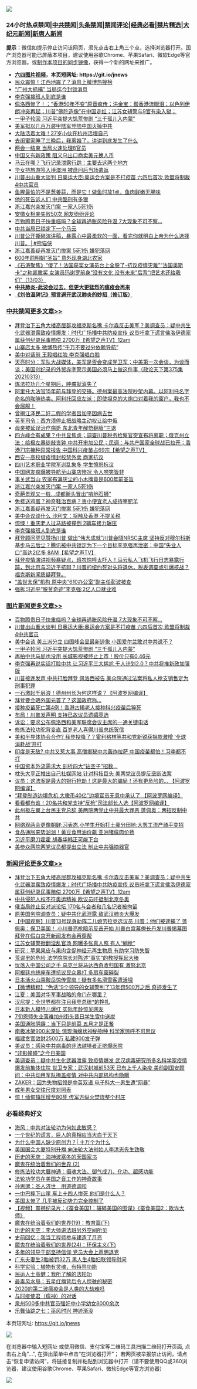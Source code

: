 ![](https://raw.githubusercontent.com/fqnews/bnews/master/64photo/fqnews-qr.jpg)

<div id="tt">
<h3>24小时热点禁闻|<a href="#%E4%B8%AD%E5%85%B1%E7%A6%81%E9%97%BB%E6%9B%B4%E5%A4%9A%E6%96%87%E7%AB%A0">中共禁闻</a>|<a href="#%E5%9B%BE%E7%89%87%E6%96%B0%E9%97%BB%E6%9B%B4%E5%A4%9A%E6%96%87%E7%AB%A0">头条禁闻</a>|<a href="#%E6%96%B0%E9%97%BB%E8%AF%84%E8%AE%BA%E6%9B%B4%E5%A4%9A%E6%96%87%E7%AB%A0">禁闻评论|<a href="#%E5%BF%85%E7%9C%8B%E7%BB%8F%E5%85%B8%E5%A5%BD%E6%96%87">经典必看|<a href="/video.md#%E7%A6%81%E7%89%87%E7%B2%BE%E9%80%89">禁片精选</a>|<a href="https://github.com/fqnews/djy/blob/master/gb/nf1351518.md#1">大纪元新闻</a>|<a href="https://github.com/fqnews/ntdtv/blob/master/gb/prog204.md#1">新唐人新闻</a></h3>
<div><b>提示：</b>微信如提示停止访问该网页，须先点击右上角三个点，选择浏览器打开。国产浏览器可能已屏蔽本项目，建议使用谷歌Chrome、苹果Safari、微软Edge等官方浏览器。或<a href="https://github.com/fqnews/bnews/blob/master/%E5%88%B6%E4%BD%9Cgit%E7%A6%81%E9%97%BB%E9%95%9C%E5%83%8F.md">制作本项目的同步镜像</a>，获得一个新的网址来推广。</div>
<ul>
<li><b><a href="http://d1.bdrive.tk/64.mp4" target="_blank">六四图片视频</a>，本页短网址: https://git.io/jnews</b></li>
<li><a href="/cbnews/20210313/1504248.md">民众震惊！江西地震了？消息上微博热搜榜</a></li>
<li><a href="/cnnews/20210313/1504241.md">“广州大抓捕” 当局迄今封锁消息</a></li>
<li><a href="/cbnews/20210313/1504357.md">李克强接班人到底是谁</a></li>
<li><a href="/bannedvideo/20210313/1504163.md">佩洛西惨了！；“香港50年不变”原音疯传；洪金宝：帮香港流眼泪；以色列伊朗冲突再起；川普“佛陀造像”在中国走红；江苏女辅警与9官有染入狱；</a></li>
<li><a href="/topimagenews/20210313/1504189.md">一甲子轮回 习近平突提大饥荒惨剧 “三千孤儿入内蒙”</a></li>
<li><a href="/ssgc/20210313/1504223.md">美军拟以几百万装甲陆军登陆中国灭掉中共</a></li>
<li><a href="/cbnews/20210313/1504230.md">大陆活着太难！27岁小伙在杭州活埋自己</a></li>
<li><a href="/lifebaike/20210314/1504528.md">去闺蜜家睡了三晚后，我离婚了，讲讲到底发生了什么</a></li>
<li><a href="/cnnews/20210313/1504360.md">两会一结束 当局火速处理8官员</a></li>
<li><a href="/cnnews/20210314/1504479.md">中国又有新政策 阻义乌出口商卖美元换人币</a></li>
<li><a href="/cnnews/20210313/1504185.md">马云在哪？飞行记录泄露行踪：主要去这两个地方</a></li>
<li><a href="/cnnews/20210313/1504370.md">华女持旅游签入境澳洲 被盘问后当场遣返</a></li>
<li><a href="/topimagenews/20210314/1504484.md">川普出山重大谈判 日奥运大臣:奥运会方案是不打疫苗 六四后首次,欧盟将制裁4中共官员</a></li>
<li><a href="/lifebaike/20210314/1504522.md">鱼腥最怕的不是葱姜蒜，而是它！做鱼时放1点，鱼肉鲜嫩无腥味</a></li>
<li><a href="/cbnews/20210313/1504225.md">他的死告诉人们 中共酷刑有多狠</a></li>
<li><a href="/cbnews/20210314/1504486.md">浙江嘉兴突发灭门案 一家人5死1伤</a></li>
<li><a href="/cbnews/20210313/1504224.md">安徽女相亲失败50次 网友纷纷评论</a></li>
<li><a href="/topimagenews/20210314/1504485.md">百物腾贵日子快重临吗？全球再通胀风险升温 7大现象不可不察…</a></li>
<li><a href="/finance/20210313/1504367.md">中共当局已锁定下一个马云</a></li>
<li><a href="/comments/20210313/1504174.md">川普公开撕碎演讲稿，暴露心中最柔软的一面，看完你就明白上帝为什么选择川普。│#熊猫侠</a></li>
<li><a href="/cbnews/20210313/1504399.md">浙江嘉善疑再发灭门惨案 5死1伤 嫌犯落网</a></li>
<li><a href="/cbnews/20210313/1504165.md">600年前明朝“圣旨” 意外现身湖北农家</a></li>
<li><a href="/bannedvideo/20210314/1504422.md">《石涛聚焦》“傻了！法国获奖女演员台上全脱了-抗议疫情灾难”“法国奥斯卡”之称凯撒奖 女演员玛谢罗前身“没有文化 没有未来”后背“把艺术还给我们”（13/03）</a></li>
<li><b><a href="/comments/20200211/1275071.md" target="_blank">中共肺炎-此波会过去，但更大更猛烈的瘟疫会再来</a></b></li>
<li><b><a href="/comments/20200207/1272816.md" target="_blank">《刘伯温碑记》预言避开武汉肺炎的妙招（修订版）</a></b></li>
</ul>
</div>

<div class="catlist">
<h3><a href="/cbnews/" target="_blank">中共禁闻</a><span><a href="/cbnews/" target="_blank" rel="nofollow">更多文章>></a></span></h3>
<ul>
<li><a href="/comments/20210314/1504723.md" target="_blank">拜登治下五角大楼高层群攻福克斯名嘴 卡尔森反击美军？美调查员：疑中共生化武器泄露致疫情爆发；时代广场播中共防疫宣传 议员吁拿下谎言佛洛伊德家属获创纪录民事赔偿 2700万【希望之声TV】12am</a></li>
<li><a href="/cbnews/20210314/1504658.md" target="_blank">山寨店太多 微博热传“千万不要过分依赖导航”</a></li>
<li><a href="/cbnews/20210314/1504637.md" target="_blank">美中对话前 王毅唱红脸 李克强唱白脸</a></li>
<li><a href="/cbnews/20210314/1504608.md" target="_blank">天亮时分：军队大战媒体，美军是否会变成党卫军；中美第一次会谈，为谈而谈；美国创纪录的外贸赤字警示美国必须马上做这件事（政论天下第375集 20210313）</a></li>
<li><a href="/cbnews/20210314/1504364.md" target="_blank">炼法拉功几个星期后，肿瘤就消失了</a></li>
<li><a href="/comments/20210314/1504580.md" target="_blank">阿里托大法官15年前与拜登的交锋。德州案最高法院吵架内幕。以阿利托名字命名的咖啡热卖。阿利托回应左派：即使坦克的大炮口对着我的窗户，我也不会屈服！</a></li>
<li><a href="/cbnews/20210314/1504576.md" target="_blank">曾揭江泽民二奸二假的学者吕加平因病去世</a></li>
<li><a href="/cbnews/20210314/1504562.md" target="_blank">英军司令：西方须停止把战略主动权让给中俄</a></li>
<li><a href="/cbnews/20210314/1504543.md" target="_blank">母亲被延误治疗病逝 东北青年醒悟翻墙“三退</a></li>
<li><a href="/comments/20210314/1504525.md" target="_blank">四方峰会有成果？中共显焦虑；调查川普税务检察官突宣布将离职；俄克州立法：给极左暴徒敲丧钟 中共开审加公民；民调：与共产国家全球战已拉开；香港71宗接种异常报告 中国科兴疫苗占69宗【希望之声TV】</a></li>
<li><a href="/cbnews/20210314/1504496.md" target="_blank">西安一高校借疫情封校禁外卖 商家抗议</a></li>
<li><a href="/cbnews/20210314/1504495.md" target="_blank">四川艺术职业学院军训乱象多 学生愤怒抗议</a></li>
<li><a href="/cbnews/20210314/1504488.md" target="_blank">中国网友疯曝被导航至山寨店惨况 令人啼笑皆非</a></li>
<li><a href="/cbnews/20210314/1504487.md" target="_blank">事关武当山 农家布满灰尘的小木牌竟是600年前圣旨</a></li>
<li><a href="/cbnews/20210314/1504486.md" target="_blank">浙江嘉兴突发灭门案 一家人5死1伤</a></li>
<li><a href="/cbnews/20210314/1504469.md" target="_blank">奇葩景观又一桩…成都街头冒出“啃地石狮”</a></li>
<li><a href="/cbnews/20210314/1504447.md" target="_blank">免费送鸡蛋？神奇鞋治百病？贪小便宜老人成待宰肥羊</a></li>
<li><a href="/cbnews/20210313/1504399.md" target="_blank">浙江嘉善疑再发灭门惨案 5死1伤 嫌犯落网</a></li>
<li><a href="/cbnews/20210313/1504379.md" target="_blank">美中会议谈什么 沙利文：将触及香港 不提关税</a></li>
<li><a href="/cbnews/20210313/1504366.md" target="_blank">惊悚！重庆老人过马路被撞倒 2辆车接力辗压</a></li>
<li><a href="/cbnews/20210313/1504357.md" target="_blank">李克强接班人到底是谁</a></li>
<li><a href="/comments/20210313/1504344.md" target="_blank">拜登顾问罕见赞扬川普 做出“伟大成就”川普会晤NRSC主席 坚持反对穆尔科斯基步马云后尘？腾讯被中共锁定为下一个目标李克强再泄密：中国“失业人口”高达2亿多 8AM【希望之声TV】</a></li>
<li><a href="/comments/20210313/1504287.md" target="_blank">拜登疫情演讲视频暴疑点，班农惊呼太吓人！马云私人飞机飞行日志暴露行踪，到北京与习近平抗辩？川普的纽约死对头将退休，税表调查或引爆核战？福克斯新闻质疑拜登。</a></li>
<li><a href="/cbnews/20210313/1504285.md" target="_blank">“盖世太保”机构 原中央“610办公室”副主任彭波被查</a></li>
<li><a href="/cbnews/20210313/1504262.md" target="_blank">强拆习近平“脱贫奇迹”李克强:2亿人口就业难</a></li>

</ul>
</div>
<div class="catlist">
<h3><a href="/topimagenews/" target="_blank">图片新闻</a><span><a href="/topimagenews/" target="_blank" rel="nofollow">更多文章>></a></span></h3>
<ul>
<li><a href="/topimagenews/20210314/1504485.md" target="_blank">百物腾贵日子快重临吗？全球再通胀风险升温 7大现象不可不察…</a></li>
<li><a href="/topimagenews/20210314/1504484.md" target="_blank">川普出山重大谈判 日奥运大臣:奥运会方案是不打疫苗 六四后首次,欧盟将制裁4中共官员</a></li>
<li><a href="/topimagenews/20210313/1504284.md" target="_blank">美中会谈 美三派分立 四国峰会显最新迹象 小国爱尔兰敢对中共说不？</a></li>
<li><a href="/topimagenews/20210313/1504189.md" target="_blank">一甲子轮回 习近平突提大饥荒惨剧 “三千孤儿入内蒙”</a></li>
<li><a href="/topimagenews/20210313/1504092.md" target="_blank">再拍中共马屁也没用 长城影视被终止上市！股价只有0.46元</a></li>
<li><a href="/topimagenews/20210313/1503935.md" target="_blank">李克强再说实话打脸中共 让习近平三大尴尬 千人计划2.0？中共将推新政加强版</a></li>
<li><a href="/topimagenews/20210312/1503627.md" target="_blank">川普接连发声 中共打脸拜登 佩洛西被告 美众院通过法案将私人枪支销售定为刑事犯罪</a></li>
<li><a href="/topimagenews/20210312/1503547.md" target="_blank">一石激起千层浪！德州州长为何这样说？【阿波罗网编译】</a></li>
<li><a href="/topimagenews/20210312/1503529.md" target="_blank">拜登要会晤外国元首了？这国政府称…</a></li>
<li><a href="/topimagenews/20210312/1503528.md" target="_blank">接种疫苗死亡第4例！香港古稀老人接种科兴疫苗后猝死</a></li>
<li><a href="/topimagenews/20210312/1503252.md" target="_blank">布局！川普发声明 支持已故议员遗孀竞选</a></li>
<li><a href="/topimagenews/20210312/1503251.md" target="_blank">诉讼：要求公布佩洛西和美军联席会议主席的一通关键电话</a></li>
<li><a href="/comments/20210312/1502969.md" target="_blank">修炼法轮功驼背变直 百岁老人喜得川普总统贺信</a></li>
<li><a href="/topimagenews/20210312/1503198.md" target="_blank">美和半导体协会合作? 拜登投降了？霍利格林等共和党新锐获捐款激增 ‘全球消耗战’开打</a></li>
<li><a href="/topimagenews/20210312/1503179.md" target="_blank">印度是天敌? 中共又惹大事 高僧揭秘中共轰炸拉萨 中国疫苗都怕！习李都不打</a></li>
<li><a href="/topimagenews/20210312/1503097.md" target="_blank">中国资本外流需求大 剖析四大“钻空子”招数…</a></li>
<li><a href="/topimagenews/20210311/1502860.md" target="_blank">枕头大亨正推出自己社媒网站 针对科技巨头 美两党议员提反垄断法案</a></li>
<li><a href="/topimagenews/20210311/1502764.md" target="_blank">议员：这法案是最大的银行抢劫！这是最大的骗局！还有更危险的&#8230; 【阿波罗网编译】</a></li>
<li><a href="/topimagenews/20210311/1502690.md" target="_blank">“拜登制造边境危机 大撒币40亿”边境官员无意中承认了 【阿波罗网编译】</a></li>
<li><a href="/topimagenews/20210311/1502636.md" target="_blank">看看都有谁！20名共和党支持“反枪”司法部长人选【阿波罗网编译】</a></li>
<li><a href="/topimagenews/20210311/1502486.md" target="_blank">此州极左翼上台民主党总辞 美两院两党止中共最大罪恶 蓬佩奥：两招反制中共</a></li>
<li><a href="/topimagenews/20210311/1502485.md" target="_blank">网络观两会更像朝鲜;习表态,小学生开始打土豪分田地;大罢工流产骑手变招</a></li>
<li><a href="/topimagenews/20210311/1502386.md" target="_blank">食品通胀来势汹汹！黄豆食用油价飙 亚洲猪瘟肉价扬</a></li>
<li><a href="/topimagenews/20210311/1502269.md" target="_blank">习近平磨刀霍霍 胡春华韩正可能下台</a></li>
<li><a href="/topimagenews/20210310/1502174.md" target="_blank">美参众两院两党议员都提出立法 制止中共强摘器官</a></li>

</ul>
</div>
<div class="catlist">
<h3><a href="/comments/" target="_blank">新闻评论</a><span><a href="/comments/" target="_blank" rel="nofollow">更多文章>></a></span></h3>
<ul>
<li><a href="/comments/20210314/1504723.md" target="_blank">拜登治下五角大楼高层群攻福克斯名嘴 卡尔森反击美军？美调查员：疑中共生化武器泄露致疫情爆发；时代广场播中共防疫宣传 议员吁拿下谎言佛洛伊德家属获创纪录民事赔偿 2700万【希望之声TV】12am</a></li>
<li><a href="/comments/20210314/1504722.md" target="_blank">中共侵犯人权不符奥运精神 欧议员吁抵制北京冬奥</a></li>
<li><a href="/comments/20210314/1504721.md" target="_blank">俄当局终止反对派论坛 170名与会者和几名记者被拘留</a></li>
<li><a href="/comments/20210314/1504716.md" target="_blank">原美国务院调查员：疑中共化武泄露 致武汉肺炎大爆发</a></li>
<li><a href="/comments/20210314/1504714.md" target="_blank">【中国观察】川普13号现身助阵二儿媳劳拉竞选议员 川普：他们被逮捕了  蓬佩奥：保卫美国！ 小川普亮枪暗示反击开始   川普白宫幕僚长丹发川普揭幕图  拜登在假白宫开新闻发布会再穿帮</a></li>
<li><a href="/comments/20210314/1504713.md" target="_blank">江苏女辅警掀翻淫乱官场 网曝多张真人照 有人“躺枪”</a></li>
<li><a href="/comments/20210314/1504712.md" target="_blank">研究：苹果果皮与果肉含促神经元再生物质 有助学习防失智</a></li>
<li><a href="/comments/20210314/1504711.md" target="_blank">荒谬里的危险 法学院院长对陈述“事实”的教授挥起大棒</a></li>
<li><a href="/comments/20210314/1504707.md" target="_blank">忧落入中国公司之手 乌克兰将马达西奇收归国有 激怒北京</a></li>
<li><a href="/comments/20210314/1504706.md" target="_blank">阿根廷总统座车遭抗议民众暴打 多扇车窗碎裂</a></li>
<li><a href="/comments/20210314/1504705.md" target="_blank">日本活火山乘鞍岳惊传雪崩！疑有多名滑雪客遭活埋</a></li>
<li><a href="/comments/20210314/1504692.md" target="_blank">【微博精粹】“色诱”9个领导的女辅警判了13年罚500万之后 奇迹发生了</a></li>
<li><a href="/comments/20210314/1504691.md" target="_blank">江夏：美国对华军事战略的命门在哪里？</a></li>
<li><a href="/comments/20210314/1504690.md" target="_blank">汉尼提：全世界都在注目拜登总统*的挣扎</a></li>
<li><a href="/comments/20210314/1504668.md" target="_blank">日本新人模特儿爆红 实际年龄惊呆网友</a></li>
<li><a href="/comments/20210314/1504665.md" target="_blank">7旬恩师失业落难加州街头昔日学生雪中送炭</a></li>
<li><a href="/comments/20210314/1504664.md" target="_blank">美国通胀阴霾：当下只是前菜 五月才是正餐</a></li>
<li><a href="/comments/20210314/1504659.md" target="_blank">南极冰架900米深处 惊现海绵状神秘物种 科学家惊呼不可思议</a></li>
<li><a href="/comments/20210314/1504656.md" target="_blank">福建贪官敛财2500万 私藏900发子弹</a></li>
<li><a href="/comments/20210314/1504655.md" target="_blank">美议员：感染中共病毒的非法越境者正挤爆医院</a></li>
<li><a href="/comments/20210314/1504644.md" target="_blank">“非影幢幢”之今日美国</a></li>
<li><a href="/comments/20210314/1504630.md" target="_blank">美调查员：疑中共生化武器泄露 致疫情爆发 武汉病毒研究所多名科学家疫情爆发前集体住院 世卫专家：武汉封城前53天 已有上千人染疫 美前副国安顾问：中共动用军队掩盖疫情 对中共内部机构也隐瞒</a></li>
<li><a href="/comments/20210314/1504620.md" target="_blank">ZAKER：因为失物招领是中英双语 电子科大一男生遭“网暴”</a></li>
<li><a href="/comments/20210314/1504619.md" target="_blank">成年男女交往尺度对照表</a></li>
<li><a href="/comments/20210314/1504615.md" target="_blank">惊！缅甸镇压增至80死 传军方纵火焚烧整个村庄</a></li>

</ul>
</div>

<div class="catlist">
<h3>必看经典好文</h3>
<ul>
<li><a href="/comments/20191218/1228234.md" target="_blank">海风：中共对法轮功为何如此敏感？</a></li>
<li><a href="/comments/20200621/1348067.md" target="_blank">一个世纪的谎言，巨人的真相应当大白于天下</a></li>
<li><a href="/ssgc/20200715/1360940.md" target="_blank">为什么中国人缺少原创力？| 十万个为什么</a></li>
<li><a href="/comments/20200516/1329276.md" target="_blank">美国国会大厦特别升旗 向法轮大法创始人李洪志先生致敬</a></li>
<li><a href="/tculture/xiulian/20170318/732480.md" target="_blank">历史的天空：海神波塞冬的天国家书</a></li>
<li><a href="/topimagenews/20180520/944940.md" target="_blank">魔鬼在统治着我们的世界 (2)</a></li>
<li><a href="/comments/20191203/1234383.md" target="_blank">修炼法轮功大展神通：摄魂大法、御气成刀、化功、超感功能</a></li>
<li><a href="/comments/20200511/1326751.md" target="_blank">法轮功学员在美国之音工作的神奇故事</a></li>
<li><a href="/comments/20210216/1488350.md" target="_blank">孙思邈：圣人济世　用道德调和</a></li>
<li><a href="/cbnews/20200611/1343057.md" target="_blank">一中巴摔下山崖 车上十四人惨死 他们是什么人？</a></li>
<li><a href="/comments/20200624/1349702.md" target="_blank">美国太惨了 几乎被反动势力完全控制了</a></li>
<li><a href="/comments/20210123/1473011.md" target="_blank">【视频】震撼纪录片：《蚕食美国1：碾碎美国的图谋》《蚕食美国2：欺诈大师》</a></li>
<li><a href="/comments/20180716/972458.md" target="_blank">魔鬼在统治着我们的世界(19)：教育篇(下)</a></li>
<li><a href="/tculture/20121025/73064.md" target="_blank">历史的天空：李大师讲法班另外空间所见</a></li>
<li><a href="/aomi/history/20141104/323033.md" target="_blank">史前回忆：我当工程师参与建造了月亮</a></li>
<li><a href="/cbnews/20180907/994846.md" target="_blank">魔鬼在统治着我们的世界(24)：环保主义(下)</a></li>
<li><a href="/comments/20210307/1500218.md" target="_blank">多年的领导干部坚持信仰 党员大会上声明退党</a></li>
<li><a href="/cbnews/20200611/1343037.md" target="_blank">广东夫妻生3胎被罚32万 黑人生4胎妇联领导慰问</a></li>
<li><a href="/comments/20200605/783205.md" target="_blank">科学实验：植物有灵魂，有特异功能</a></li>
<li><a href="/ccpdope/20200729/1369047.md" target="_blank">民运人士高健：我所了解的法轮功</a></li>
<li><a href="/cbnews/20201005/1408304.md" target="_blank">最毒风水局：五星红旗背后令人惊骇的秘密</a></li>
<li><a href="/comments/20200712/1359432.md" target="_blank">2020的第二波瘟疫会是人类的大劫难吗</a></li>
<li><a href="/comments/20200327/1301424.md" target="_blank">与时疫使君（瘟神）的对话</a></li>
<li><a href="/comments/20200704/783272.md" target="_blank">泉州500多中共官员强奸中小学幼女8000余次</a></li>
<li><a href="/tculture/20190101/792550.md" target="_blank">乐舞仙踪之七：巫风时兴 神迹渐没</a></li>

</ul>
</div>

本页短网址: https://git.io/jnews

![](https://raw.githubusercontent.com/fqnews/bnews/master/64photo/fqnews-qr.jpg)

在浏览器中输入短网址 或使用微信、支付宝等二维码工具扫描二维码打开页面, 点击右上角"...", 在弹出菜单中点击“在浏览器打开”； 若网页被举报禁止访问，请点击“恢复申请访问”，将链接复制并粘贴到浏览器中打开（请不要使用QQ或360浏览器，建议使用谷歌Chrome、苹果Safari、微软Edge等官方浏览器）

![](https://raw.githubusercontent.com/fqnews/bnews/master/64photo/wx.jpg)